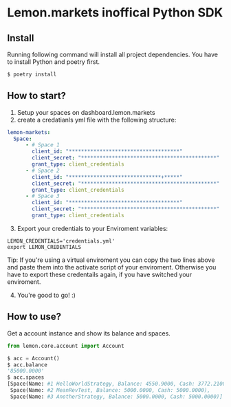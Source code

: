 # Lemon.markets inoffical Python SDK




## Install

Running following command will install all project dependencies. You have to install Python and poetry first.  
```python
$ poetry install
```

## How to start? 

1. Setup your spaces on dashboard.lemon.markets 
2. create a credatianls yml file with the following structure:

```yaml
lemon-markets:
  Space:
      - # Space 1
        client_id: "************************************"
        client_secret: "********************************************"
        grant_type: client_credentials
      - # Space 2
        client_id: "******************************+*****"
        client_secret: "********************************************"
        grant_type: client_credentials
      - # Space 3
        client_id: "************************************"
        client_secret: "********************************************"
        grant_type: client_credentials
```
3. Export your credentials to your Enviroment variables: 

```shell
LEMON_CREDENTIALS='credentials.yml'
export LEMON_CREDENTIALS
```

Tip: If you're using a virtual enviroment you can copy the two lines above and paste them into the activate script of your enviroment. Otherwise you have to export these credentails again, if you have switched your enviroment.

4. You're good to go! :) 

## How to use?
Get a account instance and show its balance and spaces.
```Python
from lemon.core.account import Account

$ acc = Account()
$ acc.balance
'85000.0000'
$ acc.spaces
[Space(Name: #1 HelloWorldStrategy, Balance: 4550.9000, Cash: 3772.2100),
 Space(Name: #2 MeanRevTest, Balance: 5000.0000, Cash: 5000.0000),
 Space(Name: #3 AnotherStrategy, Balance: 5000.0000, Cash: 5000.0000)]
```

